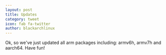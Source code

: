 ```yaml
---
layout: post
title: Updates
category: tweet
icon: fab fa-twitter
author: blackarchlinux
---
```


Ok, so we've just updated all arm packages including: armv6h, armv7h and aarch64. Have fun!
